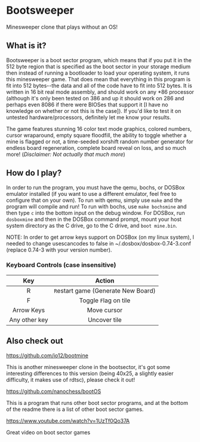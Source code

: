 # Bootsweeper

Minesweeper clone that plays without an OS!

## What is it?

Bootsweeper is a boot sector program, which means that if you put it in the 512 byte region that is specified as the boot sector in your storage medium then instead of running a bootloader to load your operating system, it runs this minesweeper game. That does mean that everything in this program is fit into 512 bytes--the data and all of the code have to fit into 512 bytes. It is written in 16 bit real mode assembly, and should work on any \*86 processor (although it's only been tested on 386 and up it should work on 286 and perhaps even 8086 if there were BIOSes that support it [I have no knowledge on whether or not this is the case]). If you'd like to test it on untested hardware/processors, definitely let me know your results.

The game features stunning 16 color text mode graphics, colored numbers, cursor wraparound, empty square floodfill, the ability to toggle whether a mine is flagged or not, a time-seeded xorshift random number generator for endless board regeneration, complete board reveal on loss, and so much more! (*Disclaimer: Not actually that much more*)

## How do I play?

In order to run the program, you must have the qemu, bochs, or DOSBox emulator installed (if you want to use a different emulator, feel free to configure that on your own). To run with qemu, simply use `make` and the program will compile and run! To run with bochs, use `make bochsmine` and then type `c` into the bottom input on the debug window. For DOSBox, run `dosboxmine` and then in the DOSBox command prompt, mount your host system directory as the C drive, go to the C drive, and `boot mine.bin`.

NOTE: In order to get arrow keys support on DOSBox (on my linux system), I needed to change usescancodes to false in ~/.dosbox/dosbox-0.74-3.conf (replace 0.74-3 with your version number).


### Keyboard Controls (case insensitive)

| Key        | Action           |
| :-------------: |:-------------:|
| R | `R`estart game (Generate New Board)|
| F | Toggle `F`lag on tile |
| Arrow Keys | Move cursor |
| Any other key | Uncover tile |

## Also check out 

https://github.com/io12/bootmine

This is another minesweeper clone in the bootsector, it's got some interesting differences to this version (being 40x25, a slightly easier difficulty, it makes use of rdtsc), please check it out!

https://github.com/nanochess/bootOS

This is a program that runs other boot sector programs, and at the bottom of the readme there is a list of other boot sector games.

https://www.youtube.com/watch?v=1UzTf0Qo37A

Great video on boot sector games
